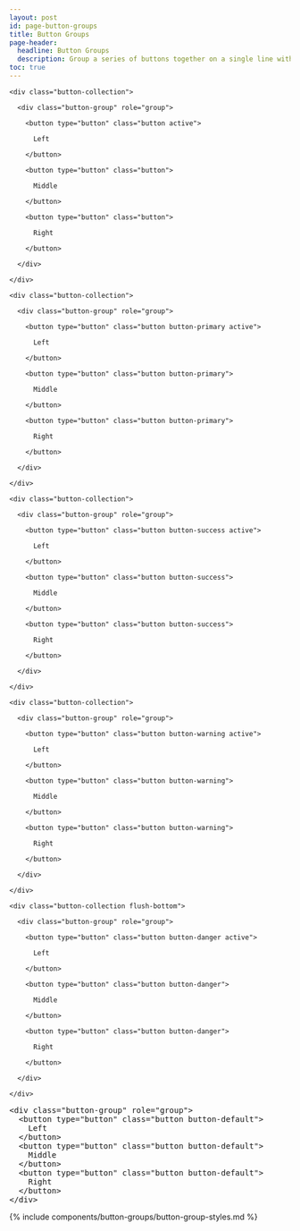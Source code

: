 ```yaml
---
layout: post
id: page-button-groups
title: Button Groups
page-header:
  headline: Button Groups
  description: Group a series of buttons together on a single line with the button group. Add on optional JavaScript radio and checkbox style behavior with our buttons plugin.
toc: true
---
```


<div class="panel flush-bottom">

  <div class="panel-cell">

    <div class="button-collection">

      <div class="button-group" role="group">

        <button type="button" class="button active">

          Left

        </button>

        <button type="button" class="button">

          Middle

        </button>

        <button type="button" class="button">

          Right

        </button>

      </div>

    </div>

    <div class="button-collection">

      <div class="button-group" role="group">

        <button type="button" class="button button-primary active">

          Left

        </button>

        <button type="button" class="button button-primary">

          Middle

        </button>

        <button type="button" class="button button-primary">

          Right

        </button>

      </div>

    </div>

    <div class="button-collection">

      <div class="button-group" role="group">

        <button type="button" class="button button-success active">

          Left

        </button>

        <button type="button" class="button button-success">

          Middle

        </button>

        <button type="button" class="button button-success">

          Right

        </button>

      </div>

    </div>

    <div class="button-collection">

      <div class="button-group" role="group">

        <button type="button" class="button button-warning active">

          Left

        </button>

        <button type="button" class="button button-warning">

          Middle

        </button>

        <button type="button" class="button button-warning">

          Right

        </button>

      </div>

    </div>

    <div class="button-collection flush-bottom">

      <div class="button-group" role="group">

        <button type="button" class="button button-danger active">

          Left

        </button>

        <button type="button" class="button button-danger">

          Middle

        </button>

        <button type="button" class="button button-danger">

          Right

        </button>

      </div>

    </div>

  </div>

  <div class="panel-cell panel-cell-light panel-cell-code-block">

<pre class="prettyprint transparent flush lang-html">
&lt;div class="button-group" role="group"&gt;
  &lt;button type="button" class="button button-default"&gt;
    Left
  &lt;/button&gt;
  &lt;button type="button" class="button button-default"&gt;
    Middle
  &lt;/button&gt;
  &lt;button type="button" class="button button-default"&gt;
    Right
  &lt;/button&gt;
&lt;/div&gt;
</pre>

  </div>

</div>

{% include components/button-groups/button-group-styles.md %}
